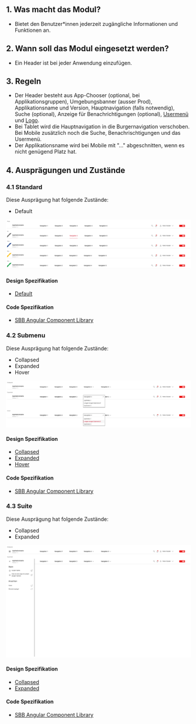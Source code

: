 ## 1. Was macht das Modul? 
* Bietet den Benutzer*innen jederzeit zugängliche Informationen und Funktionen an.


## 2. Wann soll das Modul eingesetzt werden? 
* Ein Header ist bei jeder Anwendung einzufügen.


## 3. Regeln
* Der Header besteht aus App-Chooser (optional, bei Applikationsgruppen), Umgebungsbanner (ausser Prod), Applikationsname und Version, Hauptnavigation (falls notwendig), Suche (optional), Anzeige für Benachrichtigungen (optional), [Usermenü](https://digital.sbb.ch/de/webapps/components/usermenu) und [Logo](https://digital.sbb.ch/de/webapps/basics/brand).
* Bei Tablet wird die Hauptnavigation in die Burgernavigation verschoben. Bei Mobile zusätzlich noch die Suche, Benachrischtigungen und das Usermenü.
* Der Applikationsname wird bei Mobile mit "..." abgeschnitten, wenn es nicht genügend Platz hat.


## 4. Ausprägungen und Zustände 
### 4.1 Standard
Diese Ausprägung hat folgende Zustände:
* Default

![Darstellung des Moduls Header in der Standard Ausprägung](https://raw.githubusercontent.com/sbb-design-systems/design-system-webapp-documentation/master/documentation/modules/header/images/Header_Default.png 'class: image')

#### Design Spezifikation
* [Default](https://www.sketch.com/s/58b25e4c-bf9c-4f74-973f-503538fcbea2/a/e0ldqj#Inspector)

#### Code Spezifikation
* [SBB Angular Component Library](https://angular.app.sbb.ch/angular/components/header-lean?variant=lean)

### 4.2 Submenu
Diese Ausprägung hat folgende Zustände:
* Collapsed
* Expanded
* Hover

![Darstellung des Moduls Header in der Ausprägung mit Unternavigation](https://raw.githubusercontent.com/sbb-design-systems/design-system-webapp-documentation/master/documentation/modules/header/images/Header_Submenu.png 'class: image')

#### Design Spezifikation
* [Collapsed](https://www.sketch.com/s/58b25e4c-bf9c-4f74-973f-503538fcbea2/a/AOZRL4#Inspector)
* [Expanded](https://www.sketch.com/s/58b25e4c-bf9c-4f74-973f-503538fcbea2/a/kpKQMP#Inspector)
* [Hover](https://www.sketch.com/s/58b25e4c-bf9c-4f74-973f-503538fcbea2/a/owMDq3#Inspector)

#### Code Spezifikation
* [SBB Angular Component Library](https://angular.app.sbb.ch/angular/components/header-lean?variant=lean)

### 4.3 Suite
Diese Ausprägung hat folgende Zustände:
* Collapsed
* Expanded

![Darstellung des Moduls Header mit der Navigation einer Suite zum Wechsel zwischen Anwendungen](https://raw.githubusercontent.com/sbb-design-systems/design-system-webapp-documentation/master/documentation/modules/header/images/Header_Suite.png 'class: image')

#### Design Spezifikation
* [Collapsed](https://www.sketch.com/s/271524a1-2f86-4c84-9491-671e5ccd927f/a/gkVMeJ#Inspector)
* [Expanded](https://www.sketch.com/s/271524a1-2f86-4c84-9491-671e5ccd927f/a/8jGL8O#Inspector)

#### Code Spezifikation
* [SBB Angular Component Library](https://angular.app.sbb.ch/angular/components/header-lean?variant=lean)